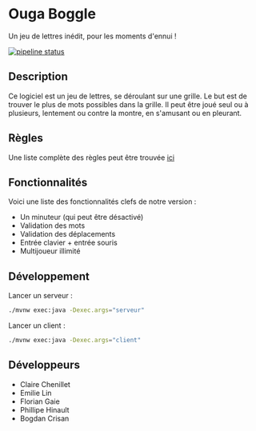 # Ouga Boggle

Un jeu de lettres inédit, pour les moments d'ennui !

[![pipeline status](https://gaufre.informatique.univ-paris-diderot.fr/crisan/ouga-boggle/badges/main/pipeline.svg)](https://gaufre.informatique.univ-paris-diderot.fr/crisan/ouga-boggle/commits/main)

## Description

Ce logiciel est un jeu de lettres, se déroulant sur une grille. Le but est de
trouver le plus de mots possibles dans la grille. Il peut être joué seul ou à
plusieurs, lentement ou contre la montre, en s'amusant ou en pleurant.

## Règles

Une liste complète des règles peut être trouvée [ici](https://www.boggle.fr/regles.php)

## Fonctionnalités

Voici une liste des fonctionnalités clefs de notre version :

- Un minuteur (qui peut être désactivé)
- Validation des mots
- Validation des déplacements
- Entrée clavier + entrée souris
- Multijoueur illimité

## Développement

Lancer un serveur :

```bash
./mvnw exec:java -Dexec.args="serveur"
```

Lancer un client :

```bash
./mvnw exec:java -Dexec.args="client"
```

## Développeurs

- Claire Chenillet
- Emilie Lin
- Florian Gaie
- Phillipe Hinault
- Bogdan Crisan
